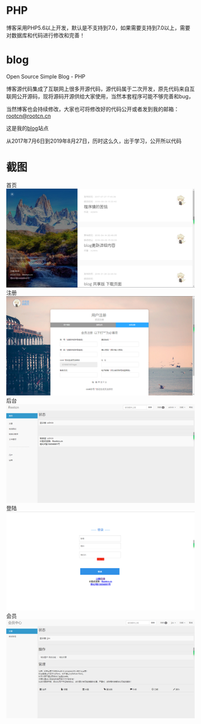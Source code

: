 # PHP
博客采用PHP5.6以上开发，默认是不支持到7.0，如果需要支持到7.0以上，需要对数据库和代码进行修改和完善！

# blog
Open Source Simple Blog - PHP

博客源代码集成了互联网上很多开源代码，源代码属于二次开发，原先代码来自互联网公开源码，现将源码开源供给大家使用，当然本套程序可能不够完善和bug，

当然博客也会持续修改，大家也可将修改好的代码公开或者发到我的邮箱：rootcn@rootcn.cn

这是我的<a target="_blank" href='http://blog.rootcn.cn'>blog</a>站点

从2017年7月6日到2019年8月27日，历时这么久，出于学习，公开所以代码

# 截图
首页
<img src="https://raw.githubusercontent.com/getcn/blog/master/%E6%88%AA%E5%9B%BE/%E9%A6%96%E9%A1%B5.PNG" alt="">
注册
<img src="https://raw.githubusercontent.com/getcn/blog/master/%E6%88%AA%E5%9B%BE/%E6%B3%A8%E5%86%8C%E9%A1%B5%E9%9D%A2.PNG" alt="">
后台
<img src="https://raw.githubusercontent.com/getcn/blog/master/%E6%88%AA%E5%9B%BE/%E5%90%8E%E5%8F%B0.PNG" alt="">
登陆
<img src="https://raw.githubusercontent.com/getcn/blog/master/%E6%88%AA%E5%9B%BE/%E7%99%BB%E9%99%86.PNG" alt="">
会员
<img src="https://raw.githubusercontent.com/getcn/blog/master/%E6%88%AA%E5%9B%BE/%E4%BC%9A%E5%91%98%E4%B8%AD%E5%BF%83.PNG" alt="">


